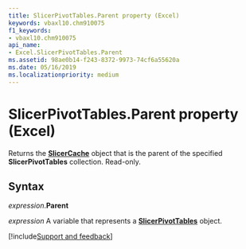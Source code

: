 ```yaml
---
title: SlicerPivotTables.Parent property (Excel)
keywords: vbaxl10.chm910075
f1_keywords:
- vbaxl10.chm910075
api_name:
- Excel.SlicerPivotTables.Parent
ms.assetid: 98ae0b14-f243-8372-9973-74cf6a55620a
ms.date: 05/16/2019
ms.localizationpriority: medium
---
```



# SlicerPivotTables.Parent property (Excel)

Returns the **[SlicerCache](Excel.SlicerCache.md)** object that is the parent of the specified **SlicerPivotTables** collection. Read-only.


## Syntax

_expression_.**Parent**

_expression_ A variable that represents a **[SlicerPivotTables](Excel.SlicerPivotTables.md)** object.




[!include[Support and feedback](~/includes/feedback-boilerplate.md)]